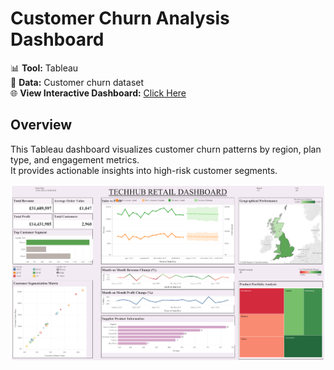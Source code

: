# Customer Churn Analysis Dashboard

📊 **Tool:** Tableau  
📁 **Data:** Customer churn dataset  
🌐 **View Interactive Dashboard:** [Click Here](https://public.tableau.com/app/profile/apurva.dalvi/viz/TechHub_RetailDashboard/Dashboard1)

## Overview
This Tableau dashboard visualizes customer churn patterns by region, plan type, and engagement metrics.  
It provides actionable insights into high-risk customer segments.

![Dashboard Preview](images/preview.png)
